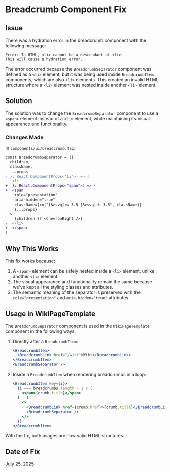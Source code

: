 # Breadcrumb Component Fix

## Issue

There was a hydration error in the breadcrumb component with the following message:

```
Error: In HTML, <li> cannot be a descendant of <li>.
This will cause a hydration error.
```

The error occurred because the `BreadcrumbSeparator` component was defined as a `<li>` element, but it was being used inside `BreadcrumbItem` components, which are also `<li>` elements. This created an invalid HTML structure where a `<li>` element was nested inside another `<li>` element.

## Solution

The solution was to change the `BreadcrumbSeparator` component to use a `<span>` element instead of a `<li>` element, while maintaining its visual appearance and functionality.

### Changes Made

In `components/ui/breadcrumb.tsx`:

```diff
const BreadcrumbSeparator = ({
  children,
  className,
  ...props
- }: React.ComponentProps<"li">) => (
-  <li
+  }: React.ComponentProps<"span">) => (
+  <span
    role="presentation"
    aria-hidden="true"
    className={cn("[&>svg]:w-3.5 [&>svg]:h-3.5", className)}
    {...props}
  >
    {children ?? <ChevronRight />}
-  </li>
+  </span>
)
```

## Why This Works

This fix works because:

1. A `<span>` element can be safely nested inside a `<li>` element, unlike another `<li>` element.
2. The visual appearance and functionality remain the same because we've kept all the styling classes and attributes.
3. The semantic meaning of the separator is preserved with the `role="presentation"` and `aria-hidden="true"` attributes.

## Usage in WikiPageTemplate

The `BreadcrumbSeparator` component is used in the `WikiPageTemplate` component in the following ways:

1. Directly after a `BreadcrumbItem`:
   ```jsx
   <BreadcrumbItem>
     <BreadcrumbLink href="/wiki">Wiki</BreadcrumbLink>
   </BreadcrumbItem>
   <BreadcrumbSeparator />
   ```

2. Inside a `BreadcrumbItem` when rendering breadcrumbs in a loop:
   ```jsx
   <BreadcrumbItem key={i}>
     {i === breadcrumbs.length - 1 ? (
       <span>{crumb.title}</span>
     ) : (
       <>
         <BreadcrumbLink href={crumb.href}>{crumb.title}</BreadcrumbLink>
         <BreadcrumbSeparator />
       </>
     )}
   </BreadcrumbItem>
   ```

With the fix, both usages are now valid HTML structures.

## Date of Fix

July 25, 2025